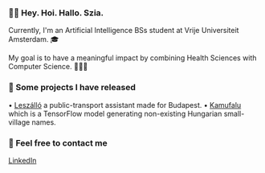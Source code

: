 ### 🖖🏻 Hey. Hoi. Hallo. Szia.

Currently, I'm an Artificial Intelligence BSs student at Vrije Universiteit Amsterdam. 🎓

My goal is to have a meaningful impact by combining Health Sciences with Computer Science. 👨🏻‍🔬

### 🚀 Some projects I have released

• [Leszálló](https://apps.apple.com/us/app/leszálló/id1534430039) a public-transport assistant made for Budapest.
• [Kamufalu](https://www.twitter.com/kamufalu/) which is a TensorFlow model generating non-existing Hungarian small-village names.

### 📮 Feel free to contact me

[LinkedIn](https://www.linkedin.com/in/mrkbrts/)

